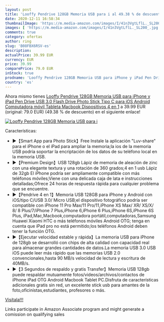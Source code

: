 ```yaml
---
layout: post
title: 'Looffy Pendrive 128GB Memoria USB para i al 49.38 % de descuento'
date: 2020-12-11 16:58:34
thumbnailImage: 'https://m.media-amazon.com/images/I/41n3VgtLflL._SL200_.jpg'
images: [ 'https://m.media-amazon.com/images/I/41n3VgtLflL._SL200_.jpg' ]
comments: true
category: ofertas
author: ring
slug: 'B08FBX6RSV-es'
description:
actualPrice: 39.99 EUR
currency: EUR
price: 39.99
comparePrice: 79.0 EUR
inStock: true
prodname: 'Looffy Pendrive 128GB Memoria USB para iPhone y iPad Pen Drive USB 3.0 Flash Drive Photo Stick Tipo C para iOS Android Computadora móvil Tableta Macbook Dispositivos 4 en 1'
country: 'es'
---
```


Ahora mismo tienes [Looffy Pendrive 128GB Memoria USB para iPhone y iPad Pen Drive USB 3.0 Flash Drive Photo Stick Tipo C para iOS Android Computadora móvil Tableta Macbook Dispositivos 4 en 1](https://www.amazon.es/dp/B08FBX6RSV/?tag=tolees-21) a 39.99 EUR (original: 79.0 EUR) (49.38 %  de descuento) en el siguiente enlace!

[![Looffy Pendrive 128GB Memoria USB para i](https://m.media-amazon.com/images/I/41n3VgtLflL._SL200_.jpg)](https://www.amazon.es/dp/B08FBX6RSV/?tag=tolees-21)

Características:

- ►【Smart App para Photo Stick】Free Instale la aplicación "Luv-share" para el iPhone o el iPad para ampliar la memoria;la ios de la memoria USB podría soportar la encriptación de los datos de su teléfono local en la memoria USB.
- ►【Premium Design】USB 128gb Lápiz de memoria de aleación de zinc con una elegante textura y una rotación de 360 grados;4 en 1 usb Lápiz de 32gb El iPhone podría ser ampliamente compatible con más teléfonos móviles;Viene con una delicada caja de lata e instrucciones detalladas;Ofrece 24 horas de respuesta rápida para cualquier problema que se encuentre.
- ►【Pendrive 4 en 1】Memoria USB 128GB para iPhone y Android con iOS/tipo C/USB 3.0/ Micro USB;el dispositivo fotográfico podría ser compatible con iPhone 11 Pro Max/11 Pro/11,iPhone XS Max/ XR/ XS/X/ 8/ 8 Plus/7/iPhone 7 Plus,iPhone 6,iPhone 6 Plus,iPhone 6S,iPhone 6S Plus, iPad,Mac,Macbook,computadora portátil,computadoras,Samsung Huawei Xiaomi HTC o más teléfonos móviles Android OTG; tenga en cuenta que iPad pro no está permitido;los teléfonos Android deben tener la función OTG.
- ►【Ejecutar velocidad estable y rápida】La memoria USB para iPhone de 128gb se desarrolló con chips de alta calidad con capacidad real para almacenar grandes cantidades de datos.La memoria USB 3.0 USB iOS puede leer más rápido que las memorias USB 2.0 convencionales,hasta 90 MB/s velocidad de lectura y escritura de 40MB/s.
- ►【3 Segundos de respaldo y gratis Transfer】Memoria USB 128gb puede respaldar mutuamente fotos/videos/archivos/contactos de iPhone iPad OTG Android Macbook Tablet PC.Disfruta de características adicionales gratis sin red, un excelente stick usb para amantes de la foto,oficinistas,estudiantes, profesores o más.

[Visítala!!!](https://www.amazon.es/dp/B08FBX6RSV/?tag=tolees-21)

Links participate in Amazon Associate program and might generate a comission on qualifying sales
